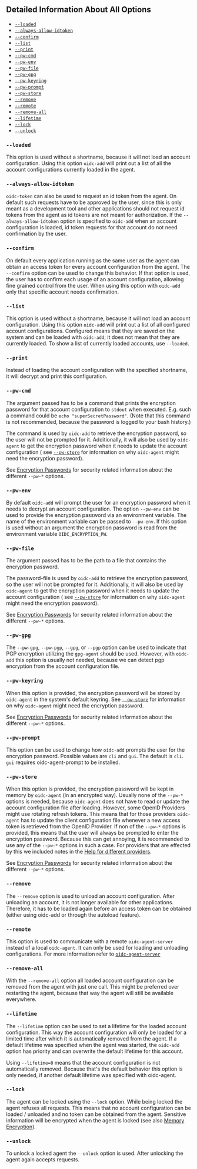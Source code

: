 ## Detailed Information About All Options

* [`--loaded`](#loaded)
* [`--always-allow-idtoken`](#always-allow-idtoken)
* [`--confirm`](#confirm)
* [`--list`](#list)
* [`--print`](#print)
* [`--pw-cmd`](#pw-cmd)
* [`--pw-env`](#pw-env)
* [`--pw-file`](#pw-file)
* [`--pw-gpg`](#pw-gpg)
* [`--pw-keyring`](#pw-keyring)
* [`--pw-prompt`](#pw-prompt)
* [`--pw-store`](#pw-store)
* [`--remove`](#remove)
* [`--remote`](#remote)
* [`--remove-all`](#remove-all)
* [`--lifetime`](#lifetime)
* [`--lock`](#lock)
* [`--unlock`](#unlock)

### `--loaded`

This option is used without a shortname, because it will not load an account configuration. Using this option `oidc-add`
will print out a list of all the account configurations currently loaded in the agent.

### `--always-allow-idtoken`

`oidc-token` can also be used to request an id token from the agent. On default such requests have to be approved by the
user, since this is only meant as a development tool and other applications should not request id tokens from the agent
as id tokens are not meant for authorization. If the
`--always-allow-idtoken` option is specified to `oidc-add` when an account configuration is loaded, id token requests
for that account do not need confirmation by the user.

### `--confirm`

On default every application running as the same user as the agent can obtain an access token for every account
configuration from the agent. The `--confirm`
option can be used to change this behavior. If that option is used, the user has to confirm each usage of an account
configuration, allowing fine grained control from the user. When using this option with `oidc-add` only that specific
account needs confirmation.

### `--list`

This option is used without a shortname, because it will not load an account configuration. Using this option `oidc-add`
will print out a list of all configured account configurations. Configured means that they are saved on the system and
can be loaded with `oidc-add`; it does not mean that they are currently loaded. To show a list of currently loaded
accounts, use
`--loaded`.

### `--print`

Instead of loading the account configuration with the specified shortname, it will decrypt and print this configuration.

### `--pw-cmd`

The argument passed has to be a command that prints the encryption password for that account configuration to `stdout`
when executed. E.g. such a command could be `echo "superSecretPassword"`. (Note that this command is not recommended,
because the password is logged to your bash history.)

The command is used by `oidc-add` to retrieve the encryption password, so the user will not be prompted for it.
Additionally, it will also be used by
`oidc-agent` to get the encryption password when it needs to update the account configuration (
see [`--pw-store`](#pw-store) for information on why `oidc-agent` might need the encryption password).

See [Encryption Passwords](../security/encryption-passwords.md) for security related information about the
different `--pw-*` options.

### `--pw-env`

By default `oidc-add` will prompt the user for an encryption password when it needs to decrypt an account configuration.
The option `--pw-env` can be used to provide the encryption password via an environment variable. The name of the
environment variable can be passed to
`--pw-env`. If this option is used without an argument the encryption password is read from the environment
variable `OIDC_ENCRYPTION_PW`.

### `--pw-file`

The argument passed has to be the path to a file that contains the encryption password.

The password-file is used by `oidc-add` to retrieve the encryption password, so the user will not be prompted for it.
Additionally, it will also be used by
`oidc-agent` to get the encryption password when it needs to update the account configuration (
see [`--pw-store`](#pw-store) for information on why `oidc-agent` might need the encryption password).

See [Encryption Passwords](../security/encryption-passwords.md) for security related information about the
different `--pw-*` options.

### `--pw-gpg`

The `--pw-gpg`, `--pw-pgp`, `--gpg`, or `--pgp` option can be used to indicate that PGP encryption utilizing
the `gpg-agent` should be used. However, with `oidc-add` this option is usually not needed, because we can detect pgp
encryption from the account configuration file.

### `--pw-keyring`

When this option is provided, the encryption password will be stored by
`oidc-agent` in the system's default keyring. See [`--pw-store`](#pw-store) for information on why `oidc-agent` might
need the encryption password.

See [Encryption Passwords](../security/encryption-passwords.md) for security related information about the
different `--pw-*` options.

### `--pw-prompt`

This option can be used to change how `oidc-add` prompts the user for the encryption password. Possible values are `cli`
and `gui`. The default is `cli`.
`gui` requires oidc-agent-prompt to be installed.

### `--pw-store`

When this option is provided, the encryption password will be kept in memory by
`oidc-agent` (in an encrypted way). Usually none of the `--pw-*` options is needed, because `oidc-agent` does not have
to read or update the account configuration file after loading. However, some OpenID Providers might use rotating
refresh tokens. This means that for those providers `oidc-agent` has to update the client configuration file whenever a
new access token is retrieved from the OpenID Provider. If non of the
`--pw-*` options is provided, this means that the user will always be prompted to enter the encryption password. Because
this can get annoying, it is recommended to use any of the `--pw-*` options in such a case. For providers that are
effected by this we included notes in the [Help for different providers](../provider/provider.md).

See [Encryption Passwords](../security/encryption-passwords.md) for security related information about the
different `--pw-*` options.

### `--remove`

The `--remove` option is used to unload an account configuration. After unloading an account, it is not longer available
for other applications. Therefore, it has to be loaded again before an access token can be obtained
(either using oidc-add or through the autoload feature).

### `--remote`

This option is used to communicate with a remote `oidc-agent-server` instead of a local `oidc-agent`. It can only be
used for loading and unloading configurations. For more information refer to
[`oidc-agent-server`](oidc-agent-server/oidc-agent-server.md)

### `--remove-all`

With the `--remove-all` option all loaded account configuration can be removed from the agent with just one call. This
might be preferred over restarting the agent, because that way the agent will still be available everywhere.

### `--lifetime`

The `--lifetime` option can be used to set a lifetime for the loaded account configuration. This way the account
configuration will only be loaded for a limited time after which it is automatically removed from the agent. If a
default lifetime was specified when the agent was started, the
`oidc-add` option has priority and can overwrite the default lifetime for this account.

Using `--lifetime=0` means that the account configuration is not automatically removed. Because that's the default
behavior this option is only needed, if another default lifetime was specified with oidc-agent.

### `--lock`

The agent can be locked using the `--lock` option. While being locked the agent refuses all requests. This means that no
account configuration can be loaded / unloaded and no token can be obtained from the agent. Sensitive information will
be encrypted when the agent is locked (see also
[Memory Encryption](../security/memory.md)).

### `--unlock`

To unlock a locked agent the `--unlock` option is used. After unlocking the agent again accepts requests.
